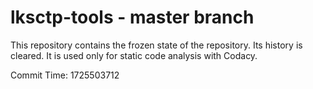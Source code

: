 # lksctp-tools - master branch

This repository contains the frozen state of the repository.
Its history is cleared. It is used only for static code
analysis with Codacy.

Commit Time: 1725503712